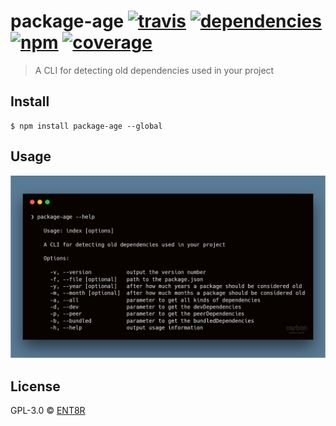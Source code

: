 # package-age [![travis](https://travis-ci.com/ENT8R/package-age.svg?branch=master)](https://travis-ci.com/ENT8R/package-age) [![dependencies](https://david-dm.org/ent8r/package-age/status.svg)](https://david-dm.org/ent8r/package-age) [![npm](https://img.shields.io/npm/v/package-age.svg)](https://www.npmjs.com/package/package-age) [![coverage](https://coveralls.io/repos/github/ENT8R/package-age/badge.svg?branch=master)](https://coveralls.io/github/ENT8R/package-age?branch=master)


> A CLI for detecting old dependencies used in your project

## Install

```
$ npm install package-age --global
```

## Usage

<img src="carbon.png">

## License

GPL-3.0 © [ENT8R](https://github.com/ENT8R)
